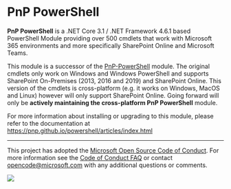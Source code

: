 ﻿# PnP PowerShell

**PnP PowerShell** is a .NET Core 3.1 / .NET Framework 4.6.1 based PowerShell Module providing over 500 cmdlets that work with Microsoft 365 environments and more specifically SharePoint Online and Microsoft Teams.

This module is a successor of the [PnP-PowerShell](https://github.com/pnp/pnp-powershell) module. The original cmdlets only work on Windows and Windows PowerShell and supports SharePoint On-Premises (2013, 2016 and 2019) and SharePoint Online. This version of the cmdlets is cross-platform (e.g. it works on Windows, MacOS and Linux) however will only support SharePoint Online. Going forward will only be **actively maintaining the cross-platform PnP PowerShell** module.

For more information about installing or upgrading to this module, please refer to the documentation at https://pnp.github.io/powershell/articles/index.html

---
This project has adopted the [Microsoft Open Source Code of Conduct](https://opensource.microsoft.com/codeofconduct/). For more information see the [Code of Conduct FAQ](https://opensource.microsoft.com/codeofconduct/faq/) or contact [opencode@microsoft.com](mailto:opencode@microsoft.com) with any additional questions or comments.

<img src="https://telemetry.sharepointpnp.com/pnp-powershell/readme" /> 
